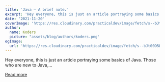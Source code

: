 ```yaml
---
title: 'Java – A brief note.'
excerpt: 'Hey everyone, this is just an article portraying some basics of Java. Those who are new to Java,...'
date: '2021-11-20'
coverImage: 'https://res.cloudinary.com/practicaldev/image/fetch/s--bJt00D5L--/c_imagga_scale,f_auto,fl_progressive,h_420,q_auto,w_1000/https://dev-to-uploads.s3.amazonaws.com/uploads/articles/otsoxtal9uevlyozsnnj.png'
author:
  name: Koders
  picture: "assets/blog/authors/koders.png"
ogImage:
  url: 'https://res.cloudinary.com/practicaldev/image/fetch/s--bJt00D5L--/c_imagga_scale,f_auto,fl_progressive,h_420,q_auto,w_1000/https://dev-to-uploads.s3.amazonaws.com/uploads/articles/otsoxtal9uevlyozsnnj.png'
---
```


Hey everyone, this is just an article portraying some basics of Java. Those who are new to Java,...

[Read more](https://dev.to/mahadev_k/java-a-brief-note-39hc)
